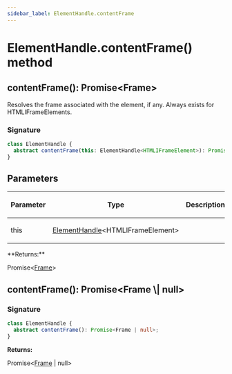 ```yaml
---
sidebar_label: ElementHandle.contentFrame
---
```


# ElementHandle.contentFrame() method

<h2 id="overload-0">contentFrame(): Promise&lt;Frame&gt;</h2>

Resolves the frame associated with the element, if any. Always exists for HTMLIFrameElements.

### Signature

```typescript
class ElementHandle {
  abstract contentFrame(this: ElementHandle<HTMLIFrameElement>): Promise<Frame>;
}
```

## Parameters

<table><thead><tr><th>

Parameter

</th><th>

Type

</th><th>

Description

</th></tr></thead>
<tbody><tr><td>

this

</td><td>

[ElementHandle](./puppeteer.elementhandle.md)&lt;HTMLIFrameElement&gt;

</td><td>

</td></tr>
</tbody></table>
**Returns:**

Promise&lt;[Frame](./puppeteer.frame.md)&gt;

<h2 id="overload">contentFrame(): Promise&lt;Frame \| null&gt;</h2>

### Signature

```typescript
class ElementHandle {
  abstract contentFrame(): Promise<Frame | null>;
}
```

**Returns:**

Promise&lt;[Frame](./puppeteer.frame.md) \| null&gt;
